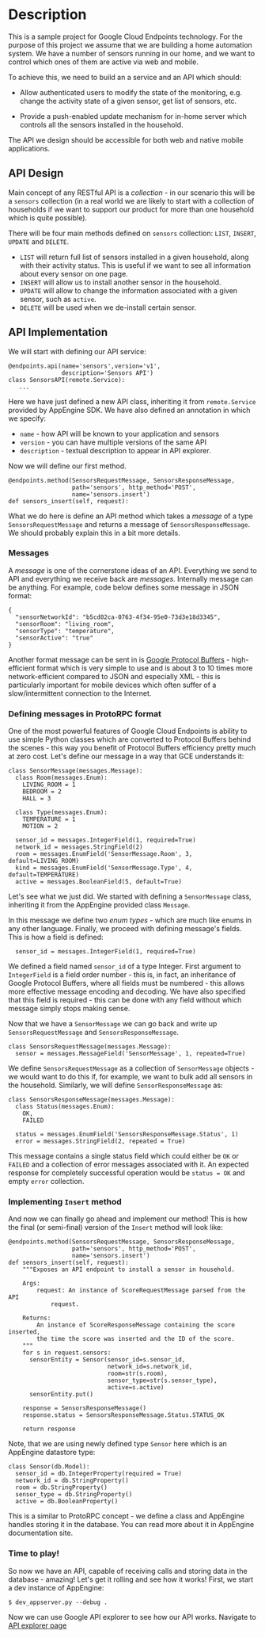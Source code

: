 Description
======================

This is a sample project for Google Cloud Endpoints technology. For the purpose of this project we assume that we are building a home automation system. We have a number of sensors running in our home, and we want to control which ones of them are active via web and mobile.

To achieve this, we need to build an a service and an API which should:

* Allow authenticated users to modify the state of the monitoring, e.g.     change the activity state of a given sensor, get list of sensors, etc.

* Provide a push-enabled update mechanism for in-home server which controls all the sensors installed in the household.

The API we design should be accessible for both web and native mobile applications.


API Design
-----------

Main concept of any RESTful API is a _collection_ - in our scenario this will be a `sensors` collection (in a real world we are likely to start with a collection of households if we want to support our product for more than one household which is quite possible).

There will be four main methods defined on `sensors` collection: `LIST`, `INSERT`, `UPDATE` and `DELETE`.

* `LIST` will return full list of sensors installed in a given household, along with their activity status. This is useful if we want to see all information about every sensor on one page.
* `INSERT` will allow us to install another sensor in the household.
* `UPDATE` will allow to change the information associated with a given sensor, such as `active`.
* `DELETE` will be used when we de-install certain sensor.


API Implementation
--------------

We will start with defining our API service:

    @endpoints.api(name='sensors',version='v1',
                   description='Sensors API')
    class SensorsAPI(remote.Service):
       ...

Here we have just defined a new API class, inheriting it from `remote.Service` provided by AppEngine SDK. We have also defined an annotation in which we specify:

* `name` - how API will be known to your application and sensors
* `version` - you can have multiple versions of the same API
* `description` - textual description to appear in API explorer.

Now we will define our first method.

    @endpoints.method(SensorsRequestMessage, SensorsResponseMessage,
                      path='sensors', http_method='POST',
                      name='sensors.insert')
    def sensors_insert(self, request):

What we do here is define an API method which takes a _message_ of a type `SensorsRequestMessage` and returns a message of `SensorsResponseMessage`. We should probably explain this in a bit more details.

### Messages ###

A _message_ is one of the cornerstone ideas of an API. Everything we send to API and everything we receive back are _messages_. Internally message can be anything. For example, code below defines some message in JSON format:

    {
      "sensorNetworkId": "b5cd02ca-0763-4f34-95e0-73d3e18d3345",
      "sensorRoom": "living_room",
      "sensorType": "temperature",
      "sensorActive": "true"
    }

Another format message can be sent in is [Google Protocol Buffers](https://code.google.com/p/protobuf) - high-efficient format which is very simple to use and is about 3 to 10 times more network-efficient compared to JSON and especially XML - this is particularly important for mobile devices which often suffer of a slow/intermittent connection to the Internet.

### Defining messages in ProtoRPC format ###

One of the most powerful features of Google Cloud Endpoints is ability to use simple Python classes which are converted to Protocol Buffers behind the scenes - this way you benefit of Protocol Buffers efficiency pretty much at zero cost. Let's define our message in a way that GCE understands it:

    class SensorMessage(messages.Message):
      class Room(messages.Enum):
        LIVING_ROOM = 1
        BEDROOM = 2
        HALL = 3

      class Type(messages.Enum):
        TEMPERATURE = 1
        MOTION = 2

      sensor_id = messages.IntegerField(1, required=True)
      network_id = messages.StringField(2)
      room = messages.EnumField('SensorMessage.Room', 3, default=LIVING_ROOM)
      kind = messages.EnumField('SensorMessage.Type', 4, default=TEMPERATURE)
      active = messages.BooleanField(5, default=True)

Let's see what we just did. We started with defining a `SensorMessage` class, inheriting it from the AppEngine provided class `Message`.

In this message we define two _enum types_ - which are much like enums in any other language. Finally, we proceed with defining message's fields. This is how a field is defined:

      sensor_id = messages.IntegerField(1, required=True)

We defined a field named `sensor_id` of a type Integer. First argument to `IntegerField` is a field order number - this is, in fact, an inheritance of Google Protocol Buffers, where all fields must be numbered - this allows more effective message encoding and decoding. We have also specified that this field is required - this can be done with any field without which message simply stops making sense.

Now that we have a `SensorMessage` we can go back and write up `SensorsRequestMessage` and `SensorsResponseMessage`.

    class SensorsRequestMessage(messages.Message):
      sensor = messages.MessageField('SensorMessage', 1, repeated=True)

We define `SensorsRequestMessage` as a collection of `SensorMessage` objects - we would want to do this if, for example, we want to bulk add all sensors in the household. Similarly, we will define `SensorResponseMessage` as:

    class SensorsResponseMessage(messages.Message):
      class Status(messages.Enum):
        OK,
        FAILED

      status = messages.EnumField('SensorsResponseMessage.Status', 1)
      error = messages.StringField(2, repeated = True)

This message contains a single status field which could either be `OK` or `FAILED` and a collection of error messages associated with it. An expected response for completely successful operation would be `status = OK` and empty `error` collection.

### Implementing `Insert` method

And now we can finally go ahead and implement our method! This is how the final (or semi-final) version of the `Insert` method will look like:

    @endpoints.method(SensorsRequestMessage, SensorsResponseMessage,
                      path='sensors', http_method='POST',
                      name='sensors.insert')
    def sensors_insert(self, request):
        """Exposes an API endpoint to install a sensor in household.

        Args:
            request: An instance of ScoreRequestMessage parsed from the API
                request.

        Returns:
            An instance of ScoreResponseMessage containing the score inserted,
            the time the score was inserted and the ID of the score.
        """
        for s in request.sensors:
          sensorEntity = Sensor(sensor_id=s.sensor_id,
                                network_id=s.network_id,
                                room=str(s.room),
                                sensor_type=str(s.sensor_type),
                                active=s.active)
          sensorEntity.put()

        response = SensorsResponseMessage()
        response.status = SensorsResponseMessage.Status.STATUS_OK

        return response

Note, that we are using newly defined type `Sensor` here which is an AppEngine datastore type:

    class Sensor(db.Model):
      sensor_id = db.IntegerProperty(required = True)
      network_id = db.StringProperty()
      room = db.StringProperty()
      sensor_type = db.StringProperty()
      active = db.BooleanProperty()

This is a similar to ProtoRPC concept - we define a class and AppEngine handles storing it in the database. You can read more about it in AppEngine documentation site.

### Time to play! ###

So now we have an API, capable of receiving calls and storing data in the database - amazing! Let's get it rolling and see how it works! First, we start a dev instance of AppEngine:

    $ dev_appserver.py --debug .

Now we can use Google API explorer to see how our API works. Navigate to [API explorer page](https://developers.google.com/apis-explorer/?base=http://localhost:8080/_ah/api_)

